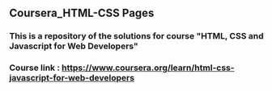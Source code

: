 ## Coursera_HTML-CSS Pages
### This is a repository of the solutions for course "HTML, CSS and Javascript for Web Developers"
### Course link : https://www.coursera.org/learn/html-css-javascript-for-web-developers
